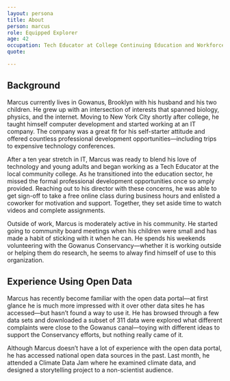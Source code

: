 ```yaml
---
layout: persona
title: About
person: marcus
role: Equipped Explorer
age: 42
occupation: Tech Educator at College Continuing Education and Workforce Programs
quote:

---
```


## Background

Marcus currently lives in Gowanus, Brooklyn with his husband and his two children. He grew up with an intersection of interests that spanned biology, physics, and the internet. Moving to New York City shortly after college, he taught himself computer development and started working at an IT company. The company was a great fit for his self-starter attitude and offered countless professional development opportunities—including trips to expensive technology  conferences.

After a ten year stretch in IT, Marcus was ready to blend his love of technology and young adults and began working as a Tech Educator at the local community college. As he transitioned into the education sector, he missed the formal professional development opportunities once so amply provided. Reaching out to his director with these concerns, he was able to get sign-off to take a free online class during business hours and enlisted a coworker for motivation and support. Together, they set aside time to watch videos and complete assignments.

Outside of work, Marcus is moderately active in his community. He started going to community board meetings when his children were small and has made a habit of sticking with it when he can. He spends his weekends volunteering with the Gowanus Conservancy—whether it is working outside or helping them do research, he seems to alway find himself of use to this organization.

## Experience Using Open Data

Marcus has recently become familiar with the open data portal—at first glance he is much more impressed with it over other data sites he has accessed—but hasn’t found a way to use it. He has browsed through a few data sets and downloaded a subset of 311 data were explored what different complaints were close to the Gowanus canal—toying with different ideas to support the Conservancy efforts, but nothing really came of it.

Although Marcus doesn’t have a lot of experience with the open data portal, he has accessed national open data sources in the past. Last month, he attended a Climate Data Jam where he examined climate data, and designed a storytelling project to a non-scientist audience. 
